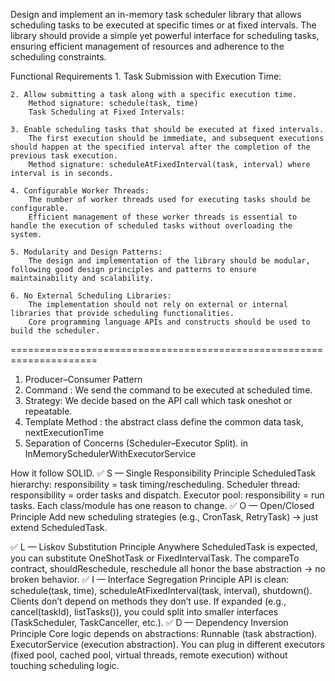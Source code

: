 Design and implement an in-memory task scheduler library that allows scheduling tasks to be executed at specific times or at fixed intervals. The library should provide a simple yet powerful interface for scheduling tasks, ensuring efficient management of resources and adherence to the scheduling constraints.

Functional Requirements
    1. Task Submission with Execution Time:

    2. Allow submitting a task along with a specific execution time.
        Method signature: schedule(task, time)
        Task Scheduling at Fixed Intervals:

    3. Enable scheduling tasks that should be executed at fixed intervals.
        The first execution should be immediate, and subsequent executions should happen at the specified interval after the completion of the previous task execution.
        Method signature: scheduleAtFixedInterval(task, interval) where interval is in seconds.
    
    4. Configurable Worker Threads:
        The number of worker threads used for executing tasks should be configurable.
        Efficient management of these worker threads is essential to handle the execution of scheduled tasks without overloading the system.
    
    5. Modularity and Design Patterns:
        The design and implementation of the library should be modular, following good design principles and patterns to ensure maintainability and scalability.
    
    6. No External Scheduling Libraries:
        The implementation should not rely on external or internal libraries that provide scheduling functionalities.
        Core programming language APIs and constructs should be used to build the scheduler.

=====================================================================
1. Producer–Consumer Pattern
2. Command : We send the command to be executed at scheduled time.
3. Strategy: We decide based on the API call which task oneshot or repeatable.
4. Template Method : the abstract class define the common data task, nextExecutionTime
5. Separation of Concerns (Scheduler–Executor Split). in InMemorySchedulerWithExecutorService

How it follow SOLID.
✅ S — Single Responsibility Principle
    ScheduledTask hierarchy: responsibility = task timing/rescheduling.
    Scheduler thread: responsibility = order tasks and dispatch.
    Executor pool: responsibility = run tasks.
    Each class/module has one reason to change.
✅ O — Open/Closed Principle
    Add new scheduling strategies (e.g., CronTask, RetryTask) → just extend ScheduledTask.

✅ L — Liskov Substitution Principle
    Anywhere ScheduledTask is expected, you can substitute OneShotTask or FixedIntervalTask.
    The compareTo contract, shouldReschedule, reschedule all honor the base abstraction → no broken behavior.
✅ I — Interface Segregation Principle
    API is clean: schedule(task, time), scheduleAtFixedInterval(task, interval), shutdown().
    Clients don’t depend on methods they don’t use.
    If expanded (e.g., cancel(taskId), listTasks()), you could split into smaller 
        interfaces (TaskScheduler, TaskCanceller, etc.).
✅ D — Dependency Inversion Principle
    Core logic depends on abstractions:
        Runnable (task abstraction).
        ExecutorService (execution abstraction).
    You can plug in different executors (fixed pool, cached pool, virtual threads, remote execution) without touching scheduling logic.